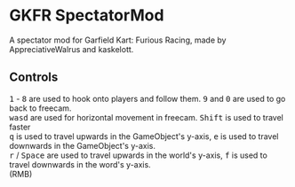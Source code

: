 # GKFR SpectatorMod
A spectator mod for Garfield Kart: Furious Racing, made by AppreciativeWalrus and kaskelott.

## Controls
<kbd>1</kbd> - <kbd>8</kbd> are used to hook onto players and follow them. <kbd>9</kbd> and <kbd>0</kbd> are used to go back to freecam. <br />
<kbd>w</kbd><kbd>a</kbd><kbd>s</kbd><kbd>d</kbd> are used for horizontal movement in freecam. <kbd>Shift</kbd> is used to travel faster <br />
<kbd>q</kbd> is used to travel upwards in the GameObject's y-axis, <kbd>e</kbd> is used to travel downwards in the GameObject's y-axis. <br />
<kbd>r</kbd> / <kbd>Space</kbd> are used to travel upwards in the world's y-axis, <kbd>f</kbd> is used to travel downwards in the word's y-axis. <br />
(RMB)
